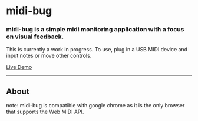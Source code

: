# midi-bug

### midi-bug is a simple midi monitoring application with a focus on visual feedback.

This is currently a work in progress. To use, plug in a USB MIDI device and input notes or move other controls.

[Live Demo](https://echocoast.net/midibug/)

---

## About

note: midi-bug is compatible with google chrome as it is the only browser that supports the Web MIDI API.
